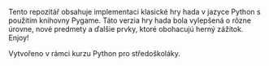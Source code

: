 Tento repozitář obsahuje implementaci klasické hry hada v jazyce Python s použitím knihovny Pygame. 
Táto verzia hry hada bola vylepšená o rôzne úrovne, nové predmety a ďalšie prvky, ktoré obohacujú herný zážitok.
Enjoy!

Vytvořeno v rámci kurzu Python pro středoškoláky.
